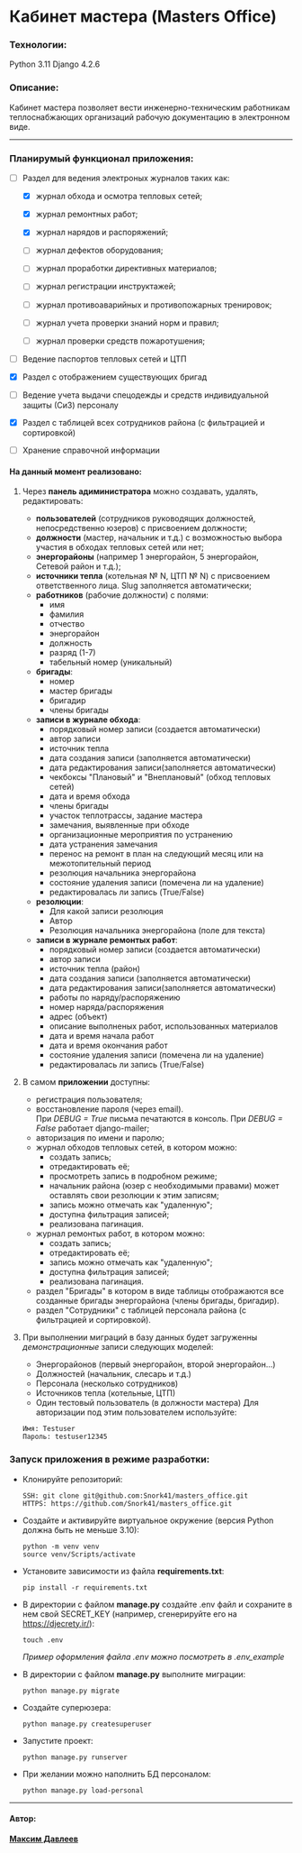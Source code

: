 # Кабинет мастера (Masters Office)

### Технологии:
Python 3.11
Django 4.2.6

### Описание:

Кабинет мастера позволяет вести инженерно-техническим работникам теплоснабжающих организаций рабочую документацию в электронном виде.

<hr>

### Планирумый функционал приложения:

 - [ ] Раздел для ведения электроных журналов таких как: 
    - [x] журнал обхода и осмотра тепловых сетей;
    - [x] журнал ремонтных работ;
    - [x] журнал нарядов и распоряжений;
    - [ ] журнал дефектов оборудования;
    - [ ] журнал проработки директивных материалов;
    - [ ] журнал регистрации инструктажей;
    - [ ] журнал противоаварийных и противопожарных тренировок;
    - [ ] журнал учета проверки знаний норм и правил;
    - [ ] журнал проверки средств пожаротушения;

            
- [ ] Ведение паспортов тепловых сетей и ЦТП

- [x] Раздел с отображением существующих бригад
    
- [ ] Ведение учета выдачи спецодежды и средств индивидуальной защиты (СиЗ) персоналу

- [x] Раздел с таблицей всех сотрудников района (с фильтрацией и сортировкой)

- [ ] Хранение справочной информации


#### На данный момент реализовано:
1. Через **панель адиминистратора** можно создавать, удалять, редактировать:
    - **пользователей** (сотрудников руководящих должностей, непосредственно юзеров) с присвоением должности;
    - **должности** (мастер, начальник и т.д.) с возможностью выбора участия в обходах тепловых сетей или нет;
    - **энергорайоны** (например 1 энергорайон, 5 энергорайон, Сетевой район и т.д.);
    - **источники тепла** (котельная № N, ЦТП № N) с присвоением ответственного лица. Slug заполняется автоматически;
    - **работников** (рабочие должности) с полями:
        - имя
        - фамилия
        - отчество
        - энергорайон
        - должность
        - разряд (1-7)
        - табельный номер (уникальный)
    - **бригады**:
        - номер
        - мастер бригады
        - бригадир
        - члены бригады
    - **записи в журнале обхода**:
        - порядковый номер записи (создается автоматически)
        - автор записи
        - источник тепла
        - дата создания записи (заполняется автоматически)
        - дата редактирования записи(заполняется автоматически)
        - чекбоксы "Плановый" и "Внеплановый" (обход тепловых сетей)
        - дата и время обхода
        - члены бригады
        - участок теплотрассы, задание мастера
        - замечания, выявленные при обходе
        - организационные мероприятия по устранению
        - дата устранения замечания
        - перенос на ремонт в план на следующий месяц или на межотопительный период
        - резолюция начальника энергорайона
        - состояние удаления записи (помечена ли на удаление)
        - редактировалась ли запись (True/False)
    - **резолюции**:
        - Для какой записи резолюция
        - Автор
        - Резолюция начальника энергорайона (поле для текста)
    - **записи в журнале ремонтых работ**:
        - порядковый номер записи (создается автоматически)
        - автор записи
        - источник тепла (район)
        - дата создания записи (заполняется автоматически)
        - дата редактирования записи(заполняется автоматически)
        - работы по наряду/распоряжению
        - номер наряда/распоряжения
        - адрес (объект)
        - описание выполненых работ, использованных материалов
        - дата и время начала работ
        - дата и время окончания работ
        - состояние удаления записи (помечена ли на удаление)
        - редактировалась ли запись (True/False)


2. В самом **приложении** доступны:
    - регистрация пользователя;
    - восстановление пароля (через email).  
    При _DEBUG = True_ письма печатаются в консоль. При _DEBUG = False_ работает django-mailer;
    - авторизация по имени и паролю;
    - журнал обходов тепловых сетей, в котором можно:
        - создать запись;
        - отредактировать её;
        - просмотреть запись в подробном режиме;
        - начальник района (юзер с необходимыми правами) может оставлять свои резолюции к этим записям;
        - запись можно отмечать как "удаленную";
        - доступна фильтрация записей;
        - реализована пагинация.
    - журнал ремонтых работ, в котором можно:
        - создать запись;
        - отредактировать её;
        - запись можно отмечать как "удаленную";
        - доступна фильтрация записей;
        - реализована пагинация.
    - раздел "Бригады" в котором в виде таблицы отображаются все созданные бригады энергорайона (члены бригады, бригадир).
    - раздел "Сотрудники" с таблицей персонала района (с фильтрацией и сортировкой).


3. При выполнении миграций в базу данных будет загруженны _демонстрационные_ записи следующих моделей:
    - Энергорайонов (первый энергорайон, второй энергорайон...)
    - Должностей (начальник, слесарь и т.д.)
    - Персонала (несколько сотрудников)
    - Источников тепла (котельные, ЦТП)
    - Один тестовый пользователь (в должности мастера)
    Для авторизации под этим пользователем используйте:
    ```
    Имя: Testuser 
    Пароль: testuser12345
    ```

### Запуск приложения в режиме разработки:
- Клонируйте репозиторий:
    ```
    SSH: git clone git@github.com:Snork41/masters_office.git
    HTTPS: https://github.com/Snork41/masters_office.git
    ```
- Создайте и активируйте виртуальное окружение (версия Python должна быть не меньше 3.10):
    ```
    python -m venv venv
    source venv/Scripts/activate
    ```
- Установите зависимости из файла __requirements.txt__:
    ```
    pip install -r requirements.txt
    ```
- В директории с файлом **manage.py** создайте .env файл и сохраните в нем свой SECRET_KEY (например, сгенерируйте его на https://djecrety.ir/):
    ```
    touch .env
    ```
    _Пример оформления файла .env можно посмотреть в .env_example_

- В директории с файлом **manage.py** выполните миграции:
    ```
    python manage.py migrate
    ```
- Создайте суперюзера:
    ```
    python manage.py createsuperuser
    ```
- Запустите проект:
    ```
    python manage.py runserver
    ```
- При желании можно наполнить БД персоналом:
    ```
    python manage.py load-personal
    ```
---
#### Автор:
__[Максим Давлеев](https://github.com/Snork41)__
